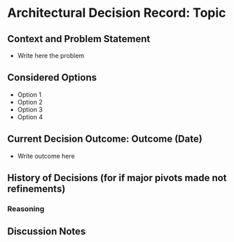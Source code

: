 # Architectural Decision Record: Topic

## Context and Problem Statement

- Write here the problem

## Considered Options

* Option 1
* Option 2
* Option 3
* Option 4

## Current Decision Outcome: Outcome (Date)

- Write outcome here

## History of Decisions (for if major pivots made not refinements)

### Reasoning

## Discussion Notes
